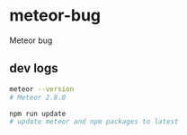 # meteor-bug

Meteor bug

## dev logs

```bash
meteor --version
# Meteor 2.8.0

npm run update
# update meteor and npm packages to latest
```
